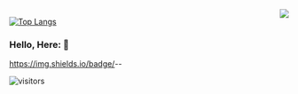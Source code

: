 <img align="right" src="https://github-readme-stats.vercel.app/api&username=Dlerk&show_icons=true&hide_title=true&theme=radical" />

[![Top Langs](https://github-readme-stats.vercel.app/api/top-langs/?username=Dlerk&layout=compact)](https://github.com/Dlerk/github-readme-stats)

### Hello, Here: 👋

https://img.shields.io/badge/<LABEL>-<MESSAGE>-<COLOR>


![visitors](https://visitor-badge.glitch.me/badge?page_id=fantingsheng.fantingsheng&left_color=green&right_color=red)




<!--
**Dlerk/Dlerk** is a ✨ _special_ ✨ repository because its `README.md` (this file) appears on your GitHub profile.

Here are some ideas to get you started:

- 🔭 I’m currently working on ...
- 🌱 I’m currently learning ...
- 👯 I’m looking to collaborate on ...
- 🤔 I’m looking for help with ...
- 💬 Ask me about ...
- 📫 How to reach me: ...
- 😄 Pronouns: ...
- ⚡ Fun fact: ...
-->
